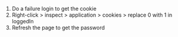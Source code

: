 1. Do a failure login to get the cookie
2. Right-click > inspect > application > cookies > replace 0 with 1 in loggedIn
3. Refresh the page to get the password

